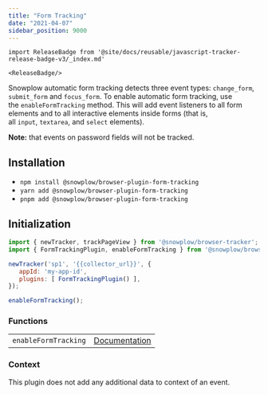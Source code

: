 ```yaml
---
title: "Form Tracking"
date: "2021-04-07"
sidebar_position: 9000
---
```


```mdx-code-block
import ReleaseBadge from '@site/docs/reusable/javascript-tracker-release-badge-v3/_index.md'

<ReleaseBadge/>
```

Snowplow automatic form tracking detects three event types: `change_form`, `submit_form` and `focus_form`. To enable automatic form tracking, use the `enableFormTracking` method. This will add event listeners to all form elements and to all interactive elements inside forms (that is, all `input`, `textarea`, and `select` elements).

**Note:** that events on password fields will not be tracked.

## Installation

- `npm install @snowplow/browser-plugin-form-tracking`
- `yarn add @snowplow/browser-plugin-form-tracking`
- `pnpm add @snowplow/browser-plugin-form-tracking`

## Initialization

```javascript
import { newTracker, trackPageView } from '@snowplow/browser-tracker';
import { FormTrackingPlugin, enableFormTracking } from '@snowplow/browser-plugin-form-tracking';

newTracker('sp1', '{{collector_url}}', { 
   appId: 'my-app-id', 
   plugins: [ FormTrackingPlugin() ],
});

enableFormTracking();
```

### Functions

<table class="has-fixed-layout"><tbody><tr><td><code>enableFormTracking</code></td><td><a href="/docs/collecting-data/collecting-from-own-applications/javascript-trackers/web-tracker/previous-versions/browser-tracker-v3-reference/tracking-events/#enableFormTracking">Documentation</a></td></tr></tbody></table>

### Context

This plugin does not add any additional data to context of an event.
